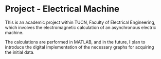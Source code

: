 
# Project - Electrical Machine 

This is an academic project within TUCN, Faculty of Electrical Engineering, 
which involves the electromagnetic calculation of an asynchronous electric machine.  

The calculations are performed in MATLAB, and in the future, I plan to introduce the digital implementation of the necessary graphs for acquiring the initial data.
